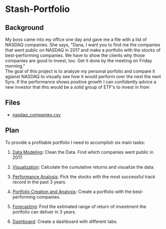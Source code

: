 # Stash-Portfolio
 
 
 ## Background 

My boss came into my office one day and gave me a file with a list of NASDAQ companies. She says, "Dana, I want you to find me the companies that went public on NASDAQ in 2017 and make a portfolio with the stocks of best-performing companies. We have to show the clients why those companies are good to invest, too. Get it done by the meeting on Friday morning."      
The goal of this project is to analyze my personal porfolio and compare it agianst NASDAQ to visually see how it would perform over the next the next 5yrs. If the performance shows positive growth I can confidently advice a new investor that this would be a solid group of ETF's to invest in from 
## Files

* [nasdaq_companies.csv](data/nasdaq_companies.csv)

## Plan

To provide a profitable portfolio I need to accomplish six main tasks:

1. [Data Modeling](#Data-Modeling): Clean the Data. Find which companies went public in 2017.

2. [Visualization](#Visualization): Calculate the cumulative returns and visualize the data.

3. [Performance Analysis](#Performance-Analysis): Pick the stocks with the most successful track record in the past 3 years.

4. [Portfolio Creation and Analysis](#Portfolio-Creation-and-Analysis): Create a portfolio with the best-performing companies.

5. [Forecasting](#Forecasting): Find the estimated range of return of investment the portfolio can deliver in 3 years.

6. [Dashboard](#Dashboard): Create a dashboard with different tabs.

